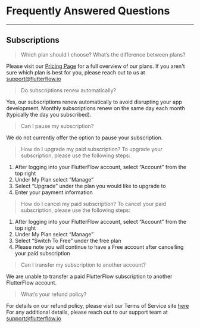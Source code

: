 # Frequently Answered Questions
----

## Subscriptions

>Which plan should I choose? What’s the difference between plans?</summary>
  
Please visit our [Pricing Page](https://flutterflow.io/pricing.html) for a full overview of our plans. If you aren't sure which plan is best for you, please reach out to us at support@flutterflow.io


>Do subscriptions renew automatically?
  
Yes, our subscriptions renew automatically to avoid disrupting your app development. Monthly subscriptions renew on the same day each month (typically the day you subscribed).

>Can I pause my subscription?
  
We do not currently offer the option to pause your subscription.


>How do I upgrade my paid subscription?
 To upgrade your subscription, please use the following steps:
  
  1. After logging into your FlutterFlow account, select “Account” from the top right
  2. Under My Plan select “Manage”
  3. Select “Upgrade” under the plan you would like to upgrade to
  4. Enter your payment information


>How do I cancel my paid subscription?
 To cancel your paid subscription, please use the following steps:
  
  1. After logging into your FlutterFlow account, select “Account” from the top right
  2. Under My Plan select “Manage”
  3. Select “Switch To Free” under the free plan
  4. Please note you will continue to have a Free account after cancelling your paid subscription

 
>Can I transfer my subscription to another account?
 
 We are unable to transfer a paid FlutterFlow subscription to another FlutterFlow account.


>What’s your refund policy?

 For details on our refund policy, please visit our Terms of Service site [here](https://flutterflow.io/tos)
 For any additional details, please reach out to our support team at support@flutterflow.io

